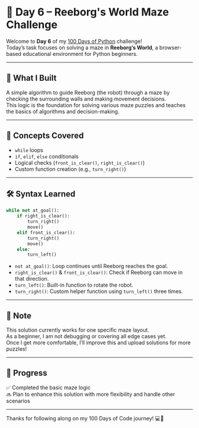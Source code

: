 # 🚀 Day 6 – Reeborg's World Maze Challenge

Welcome to **Day 6** of my [100 Days of Python](https://www.udemy.com/course/100-days-of-code/) challenge!  
Today’s task focuses on solving a maze in **Reeborg’s World**, a browser-based educational environment for Python beginners.

---

## 🌟 What I Built

A simple algorithm to guide Reeborg (the robot) through a maze by checking the surrounding walls and making movement decisions.  
This logic is the foundation for solving various maze puzzles and teaches the basics of algorithms and decision-making.

---

## 🧠 Concepts Covered

- `while` loops  
- `if`, `elif`, `else` conditionals  
- Logical checks (`front_is_clear()`, `right_is_clear()`)  
- Custom function creation (e.g., `turn_right()`)

---

## 🛠️ Syntax Learned

```python
while not at_goal():
    if right_is_clear():
        turn_right()
        move()
    elif front_is_clear():
        turn_right()
        move()
    else:
        turn_left()
```

- `not at_goal()`: Loop continues until Reeborg reaches the goal.
- `right_is_clear()` & `front_is_clear()`: Check if Reeborg can move in that direction.
- `turn_left()`: Built-in function to rotate the robot.
- `turn_right()`: Custom helper function using `turn_left()` three times.

---

## 📌 Note

This solution currently works for one specific maze layout.  
As a beginner, I am not debugging or covering all edge cases yet.  
Once I get more comfortable, I’ll improve this and upload solutions for more puzzles!

---

## 📅 Progress

✅ Completed the basic maze logic  
🔜 Plan to enhance this solution with more flexibility and handle other scenarios

---

Thanks for following along on my 100 Days of Code journey! 💻🚀

